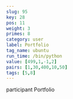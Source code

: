 ```yaml
---
slug: 95
key: 28
pos: 11
weight: 3
primes: 8
category: user
label: Portfolio
tag_name: ubuntu
run_time: /bin/python
value: [499,1,-1,2]
pairs: [1,30,400,10,50]
tags: [5,8]
---
```

participant Portfolio
